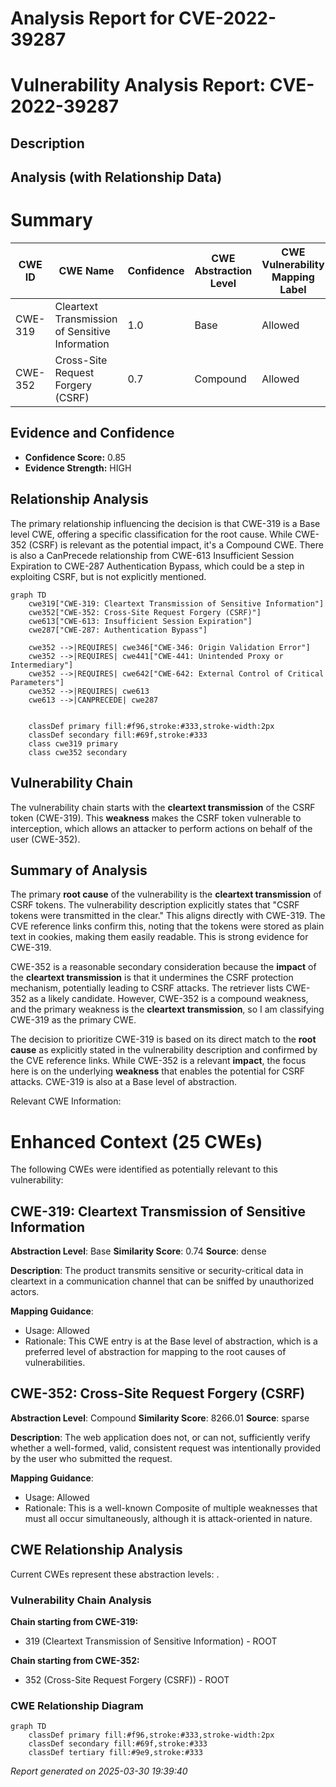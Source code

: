 # Analysis Report for CVE-2022-39287

# Vulnerability Analysis Report: CVE-2022-39287

## Description



## Analysis (with Relationship Data)

# Summary
| CWE ID | CWE Name | Confidence | CWE Abstraction Level | CWE Vulnerability Mapping Label | CWE-Vulnerability Mapping Notes |
|---|---|---|---|---|---|
| CWE-319 | Cleartext Transmission of Sensitive Information | 1.0 | Base | Allowed | Primary CWE |
| CWE-352 | Cross-Site Request Forgery (CSRF) | 0.7 | Compound | Allowed | Secondary Candidate |

## Evidence and Confidence

*   **Confidence Score:** 0.85
*   **Evidence Strength:** HIGH

## Relationship Analysis
The primary relationship influencing the decision is that CWE-319 is a Base level CWE, offering a specific classification for the root cause. While CWE-352 (CSRF) is relevant as the potential impact, it's a Compound CWE. There is also a CanPrecede relationship from CWE-613 Insufficient Session Expiration to CWE-287 Authentication Bypass, which could be a step in exploiting CSRF, but is not explicitly mentioned.

```mermaid
graph TD
    cwe319["CWE-319: Cleartext Transmission of Sensitive Information"]
    cwe352["CWE-352: Cross-Site Request Forgery (CSRF)"]
    cwe613["CWE-613: Insufficient Session Expiration"]
    cwe287["CWE-287: Authentication Bypass"]
    
    cwe352 -->|REQUIRES| cwe346["CWE-346: Origin Validation Error"]
    cwe352 -->|REQUIRES| cwe441["CWE-441: Unintended Proxy or Intermediary"]
    cwe352 -->|REQUIRES| cwe642["CWE-642: External Control of Critical Parameters"]
    cwe352 -->|REQUIRES| cwe613
    cwe613 -->|CANPRECEDE| cwe287
    

    classDef primary fill:#f96,stroke:#333,stroke-width:2px
    classDef secondary fill:#69f,stroke:#333
    class cwe319 primary
    class cwe352 secondary
```

## Vulnerability Chain
The vulnerability chain starts with the **cleartext transmission** of the CSRF token (CWE-319). This **weakness** makes the CSRF token vulnerable to interception, which allows an attacker to perform actions on behalf of the user (CWE-352).

## Summary of Analysis
The primary **root cause** of the vulnerability is the **cleartext transmission** of CSRF tokens. The vulnerability description explicitly states that "CSRF tokens were transmitted in the clear." This aligns directly with CWE-319. The CVE reference links confirm this, noting that the tokens were stored as plain text in cookies, making them easily readable. This is strong evidence for CWE-319.

CWE-352 is a reasonable secondary consideration because the **impact** of the **cleartext transmission** is that it undermines the CSRF protection mechanism, potentially leading to CSRF attacks. The retriever lists CWE-352 as a likely candidate. However, CWE-352 is a compound weakness, and the primary weakness is the **cleartext transmission**, so I am classifying CWE-319 as the primary CWE.

The decision to prioritize CWE-319 is based on its direct match to the **root cause** as explicitly stated in the vulnerability description and confirmed by the CVE reference links. While CWE-352 is a relevant **impact**, the focus here is on the underlying **weakness** that enables the potential for CSRF attacks. CWE-319 is also at a Base level of abstraction.

Relevant CWE Information:
# Enhanced Context (25 CWEs)
The following CWEs were identified as potentially relevant to this vulnerability:

## CWE-319: Cleartext Transmission of Sensitive Information
**Abstraction Level**: Base
**Similarity Score**: 0.74
**Source**: dense

**Description**:
The product transmits sensitive or security-critical data in cleartext in a communication channel that can be sniffed by unauthorized actors.

**Mapping Guidance**:
- Usage: Allowed
- Rationale: This CWE entry is at the Base level of abstraction, which is a preferred level of abstraction for mapping to the root causes of vulnerabilities.

## CWE-352: Cross-Site Request Forgery (CSRF)
**Abstraction Level**: Compound
**Similarity Score**: 8266.01
**Source**: sparse

**Description**:
The web application does not, or can not, sufficiently verify whether a well-formed, valid, consistent request was intentionally provided by the user who submitted the request.

**Mapping Guidance**:
- Usage: Allowed
- Rationale: This is a well-known Composite of multiple weaknesses that must all occur simultaneously, although it is attack-oriented in nature.


## CWE Relationship Analysis

Current CWEs represent these abstraction levels: .


### Vulnerability Chain Analysis

**Chain starting from CWE-319:**
- 319 (Cleartext Transmission of Sensitive Information) - ROOT


**Chain starting from CWE-352:**
- 352 (Cross-Site Request Forgery (CSRF)) - ROOT



### CWE Relationship Diagram

```mermaid
graph TD
    classDef primary fill:#f96,stroke:#333,stroke-width:2px
    classDef secondary fill:#69f,stroke:#333
    classDef tertiary fill:#9e9,stroke:#333
```



*Report generated on 2025-03-30 19:39:40*

